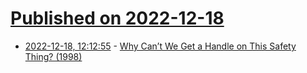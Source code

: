 # [Published on 2022-12-18](index.md)

* [2022-12-18, 12:12:55](https://news.ycombinator.com/item?id=34036978) - [Why Can’t We Get a Handle on This Safety Thing? (1998)](https://www.ushpa.org/page/why-can-t-we-get-a-handle-on-this-safety-thing)
